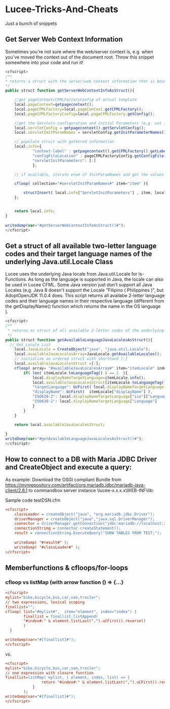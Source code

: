 # Lucee-Tricks-And-Cheats
Just a bunch of snippets

## Get Server Web Context Information
Sometimes you're not sure where the web/server context is, e.g. when you've moved the context out of the document root. Throw this snippet somewhere into your code and run it!
```JavaScript
<cfscript>
/**
* returns a struct with the server/web context information that is bound to this template.
*/
public struct function getServerWebContextInfoAsStruct(){

	//get pageContext/CFMLFactoryConfig of actual template
	local.pageContext=getpagecontext();
	local.pageCFMLFactory=local.pageContext.getCFMLFactory();
	local.pageCFMLFactoryConfig=local.pageCFMLFactory.getConfig();

	//get the Servlets configuration and initial Parameters (e.g. set in Tomcats conf/web.xml)
	local.servletConfig = getpagecontext().getServletConfig();
	local.servletInitParamNames = servletConfig.getInitParameterNames();

	// populate struct with gathered information
	local.info={
			"context-label" : getpagecontext().getCFMLFactory().getLabel(),
			"configFileLocation" : pageCFMLFactoryConfig.getConfigFile(),
			"servletInitParameters": [:]
			};

	// if available, iterate enum of InitParamNames and get the values

	cfloop( collection="#servletInitParamNames#" item="item" ){

		structInsert( local.info["ServletInitParameters"] , item, local.servletConfig.getInitParameter( item.toString() ) );
	};


	return local.info;
}
	
writedump(var="#getServerWebContextInfoAsStruct()#");		
</cfscript>
```

## Get a struct of all available two-letter language codes and their target language names of the underlying Java.util.Locale Class
Lucee uses the underlying Java locale from Java.util.Locale for ls-Functions. As long as the language is supported in Java, the locale can also be used in Lucee CFML.
Some Java version just don't support all Java Locales (e.g. Java 8 doesn't support the Locale "Filipino ( Philippines )", but AdoptOpenJDK 11.0.4 does. 
This script returns all availabe 2-letter language codes and their language names in their respective language (different from the getDisplayName() function which returns the name in the OS language ).

```JavaScript
<cfscript>
/**
 * returns as struct of all available 2-letter codes of the underlying java.util with the referring Language DisplayName (target language)
 */
public struct function getAvailableLanguageJavaLocalesAsStruct(){
  // Get Locale List
    local.JavaLocale = CreateObject("java", "java.util.Locale");
    local.availableJavaLocalesArray=JavaLocale.getAvailableLocales();
    // initialize an ordered struct with shorthand [:]
    local.availableJavaLocalesStruct =[:];
    cfloop( array= "#availableJavaLocalesArray#" item="itemLocale" index="i"){
        if( len( itemLocale.toLanguageTag() ) == 2  ){
            local.displayNameTargetLanguage=itemLocale.info();
            local.availableJavaLocalesStruct[itemLocale.toLanguageTag()] = {
            "targetLanguage": UcFirst( local.displayNameTargetLanguage["display"]["language"] ),
            "displayName": UcFirst(  itemLocale["displayName"] ),
            "ISO639-2": local.displayNameTargetLanguage["iso"]["Language"],
            "ISO639-1": local.displayNameTargetLanguage["Language"]
            }
        }	 
    }
    
    return local.availableJavaLocalesStruct;

}
writeDump(var="#getAvailableLanguageJavaLocalesAsStruct()#");
</cfscript>
```

## How to connect to a DB with Maria JDBC Driver and CreateObject and execute a query:
As example: Download the OSGI compliant Bundle from https://mvnrepository.com/artifact/org.mariadb.jdbc/mariadb-java-client/2.6.1 to commandbox server instance \lucee-x.x.x.x\WEB-INF\lib:

Sample code testDSN.cfm
```ini
<cfscript>
    classLoader = createObject("java", "org.mariadb.jdbc.Driver");
    driverManager = createObject("java","java.sql.DriverManager");
    connector = driverManager.getConnection("jdbc:mariadb://localhost:3306/test?user=root&password=mypassword");
    connectionString = connector.createStatement();
    result = connectionString.ExecuteQuery("SHOW TABLES FROM TEST;");
    
    writeDump( "#result#" );
    writeDump( "#classLoader#" );
</cfscript>
```

## Memberfunctions & cfloops/for-loops

### cfloop vs listMap (with arrow function () => {...}
```ini
<cfscript>
mylist="bike,bicycle,bus,car,van,trailer";
// two expressions, lexical scoping
finallist="";
cfloop( list="#mylist#",  item="element", index="index") {
	    finallist = finallist.listAppend(
	   	"#index#:" & element.listLast(",").uCFirst().reverse()
	   	)
  }

writedump(var="#[finallist]#");
</cfscript>
```

vs.

```ini
<cfscript>
mylist="bike,bicycle,bus,car,van,trailer";
// one expression with closure function
finallist=listMap( mylist, ( element, index, list) => {
	            return "#index#:" & element.listLast(",").uCFirst().reverse();
	        }
	    );
writedump(var="#[finallist]#");
</cfscript>
```
